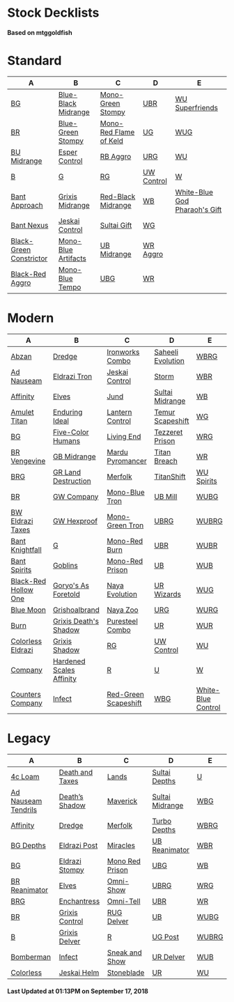 # Stock Decklists
#### Based on mtggoldfish


# Standard

|                                        A                                         |                                    B                                     |                                       C                                        |                           D                            |                                              E                                               |
|----------------------------------------------------------------------------------|--------------------------------------------------------------------------|--------------------------------------------------------------------------------|--------------------------------------------------------|----------------------------------------------------------------------------------------------|
|[BG](./mtggoldfish/Standard/decks/BG.md)                                          |[Blue-Black Midrange](./mtggoldfish/Standard/decks/Blue-Black_Midrange.md)|[Mono-Green Stompy](./mtggoldfish/Standard/decks/Mono-Green_Stompy.md)          |[UBR](./mtggoldfish/Standard/decks/UBR.md)              |[WU Superfriends](./mtggoldfish/Standard/decks/WU_Superfriends.md)                            |
|[BR](./mtggoldfish/Standard/decks/BR.md)                                          |[Blue-Green Stompy](./mtggoldfish/Standard/decks/Blue-Green_Stompy.md)    |[Mono-Red Flame of Keld](./mtggoldfish/Standard/decks/Mono-Red_Flame_of_Keld.md)|[UG](./mtggoldfish/Standard/decks/UG.md)                |[WUG](./mtggoldfish/Standard/decks/WUG.md)                                                    |
|[BU Midrange](./mtggoldfish/Standard/decks/BU_Midrange.md)                        |[Esper Control](./mtggoldfish/Standard/decks/Esper_Control.md)            |[RB Aggro](./mtggoldfish/Standard/decks/RB_Aggro.md)                            |[URG](./mtggoldfish/Standard/decks/URG.md)              |[WU](./mtggoldfish/Standard/decks/WU.md)                                                      |
|[B](./mtggoldfish/Standard/decks/B.md)                                            |[G](./mtggoldfish/Standard/decks/G.md)                                    |[RG](./mtggoldfish/Standard/decks/RG.md)                                        |[UW Control](./mtggoldfish/Standard/decks/UW_Control.md)|[W](./mtggoldfish/Standard/decks/W.md)                                                        |
|[Bant Approach](./mtggoldfish/Standard/decks/Bant_Approach.md)                    |[Grixis Midrange](./mtggoldfish/Standard/decks/Grixis_Midrange.md)        |[Red-Black Midrange](./mtggoldfish/Standard/decks/Red-Black_Midrange.md)        |[WB](./mtggoldfish/Standard/decks/WB.md)                |[White-Blue God Pharaoh's Gift](./mtggoldfish/Standard/decks/White-Blue_God_Pharaoh's_Gift.md)|
|[Bant Nexus](./mtggoldfish/Standard/decks/Bant_Nexus.md)                          |[Jeskai Control](./mtggoldfish/Standard/decks/Jeskai_Control.md)          |[Sultai Gift](./mtggoldfish/Standard/decks/Sultai_Gift.md)                      |[WG](./mtggoldfish/Standard/decks/WG.md)                |                                                                                              |
|[Black-Green Constrictor](./mtggoldfish/Standard/decks/Black-Green_Constrictor.md)|[Mono-Blue Artifacts](./mtggoldfish/Standard/decks/Mono-Blue_Artifacts.md)|[UB Midrange](./mtggoldfish/Standard/decks/UB_Midrange.md)                      |[WR Aggro](./mtggoldfish/Standard/decks/WR_Aggro.md)    |                                                                                              |
|[Black-Red Aggro](./mtggoldfish/Standard/decks/Black-Red_Aggro.md)                |[Mono-Blue Tempo](./mtggoldfish/Standard/decks/Mono-Blue_Tempo.md)        |[UBG](./mtggoldfish/Standard/decks/UBG.md)                                      |[WR](./mtggoldfish/Standard/decks/WR.md)                |                                                                                              |


# Modern

|                                    A                                     |                                        B                                         |                                    C                                     |                                 D                                  |                                  E                                   |
|--------------------------------------------------------------------------|----------------------------------------------------------------------------------|--------------------------------------------------------------------------|--------------------------------------------------------------------|----------------------------------------------------------------------|
|[Abzan](./mtggoldfish/Modern/decks/Abzan.md)                              |[Dredge](./mtggoldfish/Modern/decks/Dredge.md)                                    |[Ironworks Combo](./mtggoldfish/Modern/decks/Ironworks_Combo.md)          |[Saheeli Evolution](./mtggoldfish/Modern/decks/Saheeli_Evolution.md)|[WBRG](./mtggoldfish/Modern/decks/WBRG.md)                            |
|[Ad Nauseam](./mtggoldfish/Modern/decks/Ad_Nauseam.md)                    |[Eldrazi Tron](./mtggoldfish/Modern/decks/Eldrazi_Tron.md)                        |[Jeskai Control](./mtggoldfish/Modern/decks/Jeskai_Control.md)            |[Storm](./mtggoldfish/Modern/decks/Storm.md)                        |[WBR](./mtggoldfish/Modern/decks/WBR.md)                              |
|[Affinity](./mtggoldfish/Modern/decks/Affinity.md)                        |[Elves](./mtggoldfish/Modern/decks/Elves.md)                                      |[Jund](./mtggoldfish/Modern/decks/Jund.md)                                |[Sultai Midrange](./mtggoldfish/Modern/decks/Sultai_Midrange.md)    |[WB](./mtggoldfish/Modern/decks/WB.md)                                |
|[Amulet Titan](./mtggoldfish/Modern/decks/Amulet_Titan.md)                |[Enduring Ideal](./mtggoldfish/Modern/decks/Enduring_Ideal.md)                    |[Lantern Control](./mtggoldfish/Modern/decks/Lantern_Control.md)          |[Temur Scapeshift](./mtggoldfish/Modern/decks/Temur_Scapeshift.md)  |[WG](./mtggoldfish/Modern/decks/WG.md)                                |
|[BG](./mtggoldfish/Modern/decks/BG.md)                                    |[Five-Color Humans](./mtggoldfish/Modern/decks/Five-Color_Humans.md)              |[Living End](./mtggoldfish/Modern/decks/Living_End.md)                    |[Tezzeret Prison](./mtggoldfish/Modern/decks/Tezzeret_Prison.md)    |[WRG](./mtggoldfish/Modern/decks/WRG.md)                              |
|[BR Vengevine](./mtggoldfish/Modern/decks/BR_Vengevine.md)                |[GB Midrange](./mtggoldfish/Modern/decks/GB_Midrange.md)                          |[Mardu Pyromancer](./mtggoldfish/Modern/decks/Mardu_Pyromancer.md)        |[Titan Breach](./mtggoldfish/Modern/decks/Titan_Breach.md)          |[WR](./mtggoldfish/Modern/decks/WR.md)                                |
|[BRG](./mtggoldfish/Modern/decks/BRG.md)                                  |[GR Land Destruction](./mtggoldfish/Modern/decks/GR_Land_Destruction.md)          |[Merfolk](./mtggoldfish/Modern/decks/Merfolk.md)                          |[TitanShift](./mtggoldfish/Modern/decks/TitanShift.md)              |[WU Spirits](./mtggoldfish/Modern/decks/WU_Spirits.md)                |
|[BR](./mtggoldfish/Modern/decks/BR.md)                                    |[GW Company](./mtggoldfish/Modern/decks/GW_Company.md)                            |[Mono-Blue Tron](./mtggoldfish/Modern/decks/Mono-Blue_Tron.md)            |[UB Mill](./mtggoldfish/Modern/decks/UB_Mill.md)                    |[WUBG](./mtggoldfish/Modern/decks/WUBG.md)                            |
|[BW Eldrazi Taxes](./mtggoldfish/Modern/decks/BW_Eldrazi_Taxes.md)        |[GW Hexproof](./mtggoldfish/Modern/decks/GW_Hexproof.md)                          |[Mono-Green Tron](./mtggoldfish/Modern/decks/Mono-Green_Tron.md)          |[UBRG](./mtggoldfish/Modern/decks/UBRG.md)                          |[WUBRG](./mtggoldfish/Modern/decks/WUBRG.md)                          |
|[Bant Knightfall](./mtggoldfish/Modern/decks/Bant_Knightfall.md)          |[G](./mtggoldfish/Modern/decks/G.md)                                              |[Mono-Red Burn](./mtggoldfish/Modern/decks/Mono-Red_Burn.md)              |[UBR](./mtggoldfish/Modern/decks/UBR.md)                            |[WUBR](./mtggoldfish/Modern/decks/WUBR.md)                            |
|[Bant Spirits](./mtggoldfish/Modern/decks/Bant_Spirits.md)                |[Goblins](./mtggoldfish/Modern/decks/Goblins.md)                                  |[Mono-Red Prison](./mtggoldfish/Modern/decks/Mono-Red_Prison.md)          |[UB](./mtggoldfish/Modern/decks/UB.md)                              |[WUB](./mtggoldfish/Modern/decks/WUB.md)                              |
|[Black-Red Hollow One](./mtggoldfish/Modern/decks/Black-Red_Hollow_One.md)|[Goryo's As Foretold](./mtggoldfish/Modern/decks/Goryo's_As_Foretold.md)          |[Naya Evolution](./mtggoldfish/Modern/decks/Naya_Evolution.md)            |[UR Wizards](./mtggoldfish/Modern/decks/UR_Wizards.md)              |[WUG](./mtggoldfish/Modern/decks/WUG.md)                              |
|[Blue Moon](./mtggoldfish/Modern/decks/Blue_Moon.md)                      |[Grishoalbrand](./mtggoldfish/Modern/decks/Grishoalbrand.md)                      |[Naya Zoo](./mtggoldfish/Modern/decks/Naya_Zoo.md)                        |[URG](./mtggoldfish/Modern/decks/URG.md)                            |[WURG](./mtggoldfish/Modern/decks/WURG.md)                            |
|[Burn](./mtggoldfish/Modern/decks/Burn.md)                                |[Grixis Death's Shadow](./mtggoldfish/Modern/decks/Grixis_Death's_Shadow.md)      |[Puresteel Combo](./mtggoldfish/Modern/decks/Puresteel_Combo.md)          |[UR](./mtggoldfish/Modern/decks/UR.md)                              |[WUR](./mtggoldfish/Modern/decks/WUR.md)                              |
|[Colorless Eldrazi](./mtggoldfish/Modern/decks/Colorless_Eldrazi.md)      |[Grixis Shadow](./mtggoldfish/Modern/decks/Grixis_Shadow.md)                      |[RG](./mtggoldfish/Modern/decks/RG.md)                                    |[UW Control](./mtggoldfish/Modern/decks/UW_Control.md)              |[WU](./mtggoldfish/Modern/decks/WU.md)                                |
|[Company](./mtggoldfish/Modern/decks/Company.md)                          |[Hardened Scales Affinity](./mtggoldfish/Modern/decks/Hardened_Scales_Affinity.md)|[R](./mtggoldfish/Modern/decks/R.md)                                      |[U](./mtggoldfish/Modern/decks/U.md)                                |[W](./mtggoldfish/Modern/decks/W.md)                                  |
|[Counters Company](./mtggoldfish/Modern/decks/Counters_Company.md)        |[Infect](./mtggoldfish/Modern/decks/Infect.md)                                    |[Red-Green Scapeshift](./mtggoldfish/Modern/decks/Red-Green_Scapeshift.md)|[WBG](./mtggoldfish/Modern/decks/WBG.md)                            |[White-Blue Control](./mtggoldfish/Modern/decks/White-Blue_Control.md)|


# Legacy

|                                   A                                    |                               B                                |                               C                                |                               D                                |                     E                      |
|------------------------------------------------------------------------|----------------------------------------------------------------|----------------------------------------------------------------|----------------------------------------------------------------|--------------------------------------------|
|[4c Loam](./mtggoldfish/Legacy/decks/4c_Loam.md)                        |[Death and Taxes](./mtggoldfish/Legacy/decks/Death_and_Taxes.md)|[Lands](./mtggoldfish/Legacy/decks/Lands.md)                    |[Sultai Depths](./mtggoldfish/Legacy/decks/Sultai_Depths.md)    |[U](./mtggoldfish/Legacy/decks/U.md)        |
|[Ad Nauseam Tendrils](./mtggoldfish/Legacy/decks/Ad_Nauseam_Tendrils.md)|[Death’s Shadow](./mtggoldfish/Legacy/decks/Death’s_Shadow.md)  |[Maverick](./mtggoldfish/Legacy/decks/Maverick.md)              |[Sultai Midrange](./mtggoldfish/Legacy/decks/Sultai_Midrange.md)|[WBG](./mtggoldfish/Legacy/decks/WBG.md)    |
|[Affinity](./mtggoldfish/Legacy/decks/Affinity.md)                      |[Dredge](./mtggoldfish/Legacy/decks/Dredge.md)                  |[Merfolk](./mtggoldfish/Legacy/decks/Merfolk.md)                |[Turbo Depths](./mtggoldfish/Legacy/decks/Turbo_Depths.md)      |[WBRG](./mtggoldfish/Legacy/decks/WBRG.md)  |
|[BG Depths](./mtggoldfish/Legacy/decks/BG_Depths.md)                    |[Eldrazi Post](./mtggoldfish/Legacy/decks/Eldrazi_Post.md)      |[Miracles](./mtggoldfish/Legacy/decks/Miracles.md)              |[UB Reanimator](./mtggoldfish/Legacy/decks/UB_Reanimator.md)    |[WBR](./mtggoldfish/Legacy/decks/WBR.md)    |
|[BG](./mtggoldfish/Legacy/decks/BG.md)                                  |[Eldrazi Stompy](./mtggoldfish/Legacy/decks/Eldrazi_Stompy.md)  |[Mono Red Prison](./mtggoldfish/Legacy/decks/Mono_Red_Prison.md)|[UBG](./mtggoldfish/Legacy/decks/UBG.md)                        |[WB](./mtggoldfish/Legacy/decks/WB.md)      |
|[BR Reanimator](./mtggoldfish/Legacy/decks/BR_Reanimator.md)            |[Elves](./mtggoldfish/Legacy/decks/Elves.md)                    |[Omni-Show](./mtggoldfish/Legacy/decks/Omni-Show.md)            |[UBRG](./mtggoldfish/Legacy/decks/UBRG.md)                      |[WRG](./mtggoldfish/Legacy/decks/WRG.md)    |
|[BRG](./mtggoldfish/Legacy/decks/BRG.md)                                |[Enchantress](./mtggoldfish/Legacy/decks/Enchantress.md)        |[Omni-Tell](./mtggoldfish/Legacy/decks/Omni-Tell.md)            |[UBR](./mtggoldfish/Legacy/decks/UBR.md)                        |[WR](./mtggoldfish/Legacy/decks/WR.md)      |
|[BR](./mtggoldfish/Legacy/decks/BR.md)                                  |[Grixis Control](./mtggoldfish/Legacy/decks/Grixis_Control.md)  |[RUG Delver](./mtggoldfish/Legacy/decks/RUG_Delver.md)          |[UB](./mtggoldfish/Legacy/decks/UB.md)                          |[WUBG](./mtggoldfish/Legacy/decks/WUBG.md)  |
|[B](./mtggoldfish/Legacy/decks/B.md)                                    |[Grixis Delver](./mtggoldfish/Legacy/decks/Grixis_Delver.md)    |[R](./mtggoldfish/Legacy/decks/R.md)                            |[UG Post](./mtggoldfish/Legacy/decks/UG_Post.md)                |[WUBRG](./mtggoldfish/Legacy/decks/WUBRG.md)|
|[Bomberman](./mtggoldfish/Legacy/decks/Bomberman.md)                    |[Infect](./mtggoldfish/Legacy/decks/Infect.md)                  |[Sneak and Show](./mtggoldfish/Legacy/decks/Sneak_and_Show.md)  |[UR Delver](./mtggoldfish/Legacy/decks/UR_Delver.md)            |[WUB](./mtggoldfish/Legacy/decks/WUB.md)    |
|[Colorless](./mtggoldfish/Legacy/decks/Colorless.md)                    |[Jeskai Helm](./mtggoldfish/Legacy/decks/Jeskai_Helm.md)        |[Stoneblade](./mtggoldfish/Legacy/decks/Stoneblade.md)          |[UR](./mtggoldfish/Legacy/decks/UR.md)                          |[WU](./mtggoldfish/Legacy/decks/WU.md)      |



#### Last Updated at 01:13PM on September 17, 2018